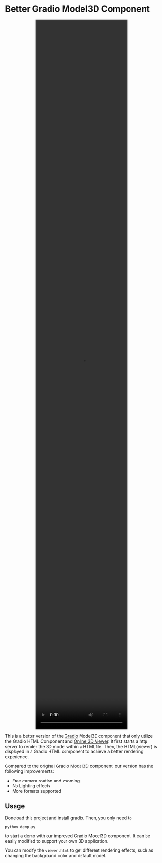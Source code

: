 # Better Gradio Model3D Component

<div align="center"><video src='better_model3d.mp4' width="60%" height="60%" controls></video></div>

This is a better version of the [Gradio](https://www.gradio.app/) Model3D component that only utilize the Gradio HTML Component and [Online 3D Viewer](https://3dviewer.net/).
It first starts a http server to render the 3D model within a HTMLfile. Then, the HTML(viewer) is displayed in a Gradio HTML component to achieve a better rendering experience.

Compared to the original Gradio Model3D component, our version has the following improvements:

- Free camera roation and zooming
- No Lighting effects
- More formats supported

## Usage
Doneload this project and install gradio.
Then, you only need to 
```
python demp.py
```
to start a demo with our improved Gradio Model3D component.
It can be easily modified to support your own 3D application.

You can modify the `viewer.html` to get different rendering effects, such as changing the background color and default model.